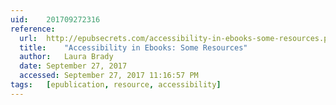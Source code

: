 ```yaml
---
uid:	201709272316
reference:
  url:	http://epubsecrets.com/accessibility-in-ebooks-some-resources.php
  title:	"Accessibility in Ebooks: Some Resources"
  author:	Laura Brady
  date:	September 27, 2017
  accessed:	September 27, 2017 11:16:57 PM
tags:	[epublication, resource, accessibility]
---
```

